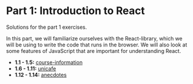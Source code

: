 # Part 1: Introduction to React

Solutions for the part 1 exercises.

In this part, we will familiarize ourselves with the React-library, which we will be using to write the code that runs in the browser. We will also look at some features of JavaScript that are important for understanding React.

- **1.1 - 1.5:** [course-information](./course-information/)
- **1.6 - 1.11:** [unicafe](./unicafe)
- **1.12 - 1.14:** [anecdotes](./anecdotes)
